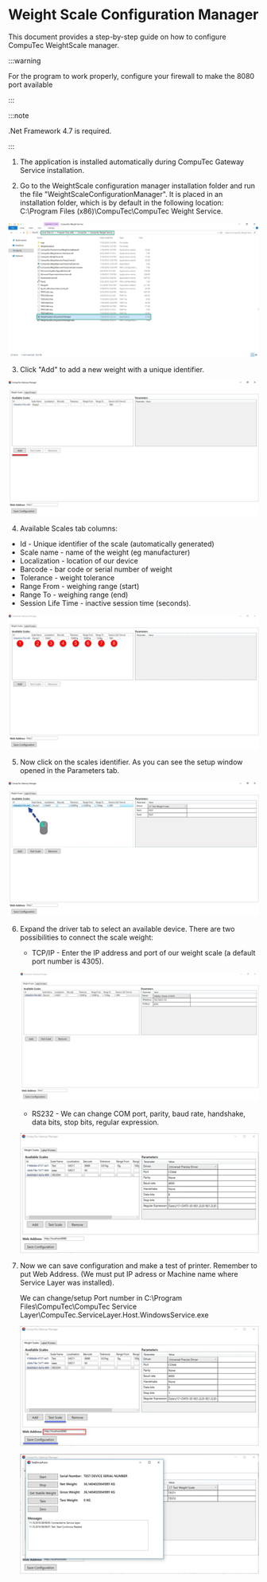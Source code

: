 # Weight Scale Configuration Manager

This document provides a step-by-step guide on how to configure CompuTec WeightScale manager.

:::warning

For the program to work properly, configure your firewall to make the 8080 port available

:::

:::note

.Net Framework 4.7 is required.

:::

1. The application is installed automatically during CompuTec Gateway Service installation.

2. Go to the WeightScale configuration manager installation folder and run the file "WeightScaleConfigurationManager".
   It is placed in an installation folder, which is by default in the following location: C:\Program Files (x86)\CompuTec\CompuTec Weight Service\.

![Folder](./media/22222.webp)

3. Click "Add" to add a new weight with a unique identifier.

![Add](./media/gate1.webp)

4.  Available Scales tab columns:

- Id - Unique identifier of the scale (automatically generated)
- Scale name - name of the weight (eg manufacturer)
- Localization - location of our device
- Barcode - bar code or serial number of weight
- Tolerance - weight tolerance
- Range From - weighing range (start)
- Range To - weighing range (end)
- Session Life Time - inactive session time (seconds).

![Labels](./media/gate2.webp)

5. Now click on the scales identifier. As you can see the setup window opened in the Parameters tab.

![Click](./media/gate3.webp)

6. Expand the driver tab to select an available device. There are two possibilities to connect the scale weight:

   - TCP/IP - Enter the IP address and port of our weight scale (a default port number is 4305).

   ![Gate](./media/gate4.webp)

   - RS232 - We can change COM port, parity, baud rate, handshake, data bits, stop bits, regular expression.

   ![Full](./media/image2018-10-11_9-8-14.webp)

7. Now we can save configuration and make a test of printer. Remember to put Web Address. (We must put IP adress or Machine name where Service Layer was installed).

   We can change/setup Port number in C:\Program Files\CompuTec\CompuTec Service Layer\CompuTec.ServiceLayer.Host.WindowsService.exe

   ![Save](./media/image2018-10-11_9-9-37.webp)

   ![Test Drivers](./media/image2018-10-11_9-10-18.webp)
